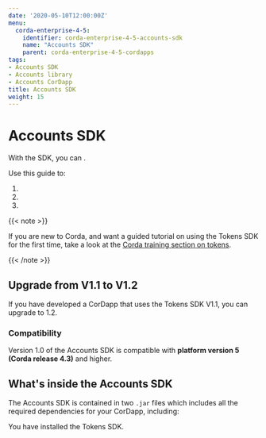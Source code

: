 ```yaml
---
date: '2020-05-10T12:00:00Z'
menu:
  corda-enterprise-4-5:
    identifier: corda-enterprise-4-5-accounts-sdk
    name: "Accounts SDK"
    parent: corda-enterprise-4-5-cordapps
tags:
- Accounts SDK
- Accounts library
- Accounts CorDapp
title: Accounts SDK
weight: 15
---
```


# Accounts SDK



With the SDK, you can .

Use this guide to:

1.

2.

3.

{{< note >}}

If you are new to Corda, and want a guided tutorial on using the Tokens SDK for the first time, take a look at the [Corda training section on tokens](https://training.corda.net/libraries/tokens-sdk/).

{{< /note >}}

## Upgrade from V1.1 to V1.2

If you have developed a CorDapp that uses the Tokens SDK V1.1, you can upgrade to 1.2.

### Compatibility

Version 1.0 of the Accounts SDK is compatible with **platform version 5 (Corda release 4.3)** and higher.

## What's inside the Accounts SDK

The Accounts SDK is contained in two `.jar`  files which includes all the required dependencies for your CorDapp, including:




You have installed the Tokens SDK.
